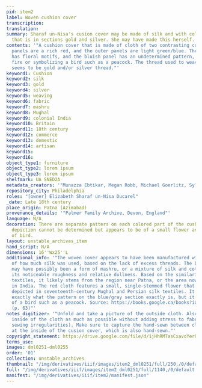 ```yaml
---
pid: item2
label: Woven cushion cover
transcription:
translation:
summary: Sharaf un-Nisa's cusion cover may be made of silk and with colored thread
  that is in sections gold and silver. She may have made this herself.
contents: '"A cushion cover that is made of cloth of two contrasting colors; the inner
  panels are a rich red, and the outer panels are light green/blue. The red panel
  has floral motifs, and the bluish panel has an undetermined pattern, maybe depicting
  fire or symbolizing a bird such as a peacock. The thread used to weave the patterns
  seems to be gold and/or silver thread."'
keyword1: Cushion
keyword2: silk
keyword3: gold
keyword4: silver
keyword5: weaving
keyword6: fabric
keyword7: mashru
keyword8: Mughal
keyword9: colonial India
keyword10: Britain
keyword11: 18th century
keyword12: commerce
keyword13: domestic
keyword14: artisan
keyword15:
keyword16:
object_type1: furniture
object_type2: lorem ipsum
object_type3: lorem ipsum
shelfmark: UA SNED2A
metadata_creators: '"Munazza Ebtikar, Megan Robb, Michael Goerlitz, Sylvia Houghteling"'
repository_city: Philadelphia
roles: "[owner] Elizabeth Sharaf un-Nisa Ducarel"
_date: Late 18th century
place_origin: Patna (Azimabad)
provenance_details: '"Palmer Family Archive, Devon, England"'
language: N/A
decoration: There are separate patters on each colored part of the cushion. The exact
  depiction cannot be determined but appears to be of a small flower and some species
  of bird.
layout: unstable_archives_item
hand_script: N/A
dimensions: 16''Wx25''L
additional_info: '"The woven cover appears to have been manufactured with consideration
  of how much silk was used, based on the lack of excess threads. The blue/gray section
  may have possibly been a form of mashru, or a mixture of silk and cotton, noting
  its noticeable roughness and relative dullness. Based on the similarities of other
  textiles, it likely stems from the region near Patna, or the area now known as Bihar
  in India. The red cloth features a small, single-stemmed flower that is commonly
  depicted in seventeenth-century Mughal and Persian silk textiles. It''s unclear
  exactly what the pattern on the blue/gray section exactly is, but it may be a rendition
  of a bird such as a peacock. Source: https://books.google.ca/books?id=Pp9hxBMGOmQC&pg=PA63&lpg=PA63&dq=silk+fabric+patna+eighteenth+century&source=bl&ots=IKgOvV3_hZ&sig=ACfU3U1WUYOqQoFmOphzfTfBsRZr1VJA7Q&hl=en&ppis=_e&sa=X&redir_esc=y#v=onepage&q=silk%20fabric%20patna%20eighteenth%20century&f=false
  (p. 63)"'
notes_digitizer: '"Unfold and take a picture of the outside cloth. Also photograph
  inside of the cloth as much as possible without adding stress to fabric (to capture
  sewing irregularities). Make sure to capture the hand-sewn between cloth located
  at the inside of the cusion cover, which is also hand-sewn."'
copyright_statement: https://drive.google.com/file/d/1jHhRMTasCxavoYer89Wn8_Xn65nL0sW0/view?usp=sharing
terms_use:
images: dml0251-dml0255
order: '01'
collection: unstable_archives
thumbnail: "/img/derivatives/iiif/images/item2_dml0251/full/250,/0/default.jpg"
full: "/img/derivatives/iiif/images/item2_dml0251/full/1140,/0/default.jpg"
manifest: "/img/derivatives/iiif/item2/manifest.json"
---
```


